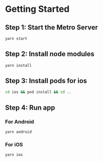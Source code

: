# Getting Started

## Step 1: Start the Metro Server

```bash
yarn start
```

## Step 2: Install node modules

```bash
yarn install
```

## Step 3: Install pods for ios

```bash
cd ios && pod install && cd ..
```

## Step 4: Run app

### For Android

```bash
yarn android
```

### For iOS

```bash
yarn ios
```
